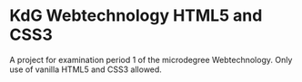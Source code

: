 # KdG Webtechnology HTML5 and CSS3
A project for examination period 1 of the microdegree Webtechnology. Only use of vanilla HTML5 and CSS3 allowed. 

